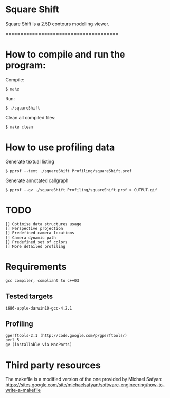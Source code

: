# Square Shift

Square Shift is a 2.5D contours modelling viewer. 

======================================

# How to compile and run the program:

Compile:

	$ make

Run:

	$ ./squareShift

Clean all compiled files:

	$ make clean


# How to use profiling data

Generate textual listing

	$ pprof --text ./squareShift Profiling/squareShift.prof

Generate annotated callgraph 

	$ pprof --gv ./squareShift Profiling/squareShift.prof > OUTPUT.gif


# TODO

	[] Optimise data structures usage
	[] Perspective projection
	[] Predefined camera locations
	[] Camera dynamic path
	[] Predefined set of colors
	[] More detailed profiling


# Requirements

	gcc compiler, compliant to c++03

## Tested targets
	i686-apple-darwin10-gcc-4.2.1

## Profiling

	gperftools-2.1 (http://code.google.com/p/gperftools/)
	perl 5
	gv (installable via MacPorts)


# Third party resources

The makefile is a modified version of the one provided by Michael Safyan:
	https://sites.google.com/site/michaelsafyan/software-engineering/how-to-write-a-makefile